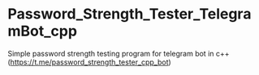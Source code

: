 # Password_Strength_Tester_TelegramBot_cpp
Simple password strength testing program for telegram bot in c++ (https://t.me/password_strength_tester_cpp_bot)

